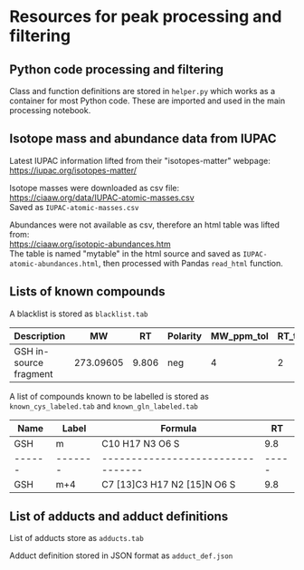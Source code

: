# Resources for peak processing and filtering


## Python code processing and filtering
Class and function definitions are stored in `helper.py` which works as a container for most Python code.
These are imported and used in the main processing notebook.


## Isotope mass and abundance data from IUPAC

Latest IUPAC information lifted from their "isotopes-matter" webpage:  
https://iupac.org/isotopes-matter/

Isotope masses were downloaded as csv file:  
https://ciaaw.org/data/IUPAC-atomic-masses.csv  
Saved as `IUPAC-atomic-masses.csv`

Abundances were not available as csv, therefore an html table was lifted from:  
https://ciaaw.org/isotopic-abundances.htm  
The table is named "mytable" in the html source and saved as `IUPAC-atomic-abundances.html`, then processed with Pandas `read_html` function.


## Lists of known compounds

A blacklist is stored as `blacklist.tab`

| Description            | MW        | RT    | Polarity | MW_ppm_tol | RT_tol |
|------------------------|-----------|-------|----------|------------|--------|
| GSH in-source fragment | 273.09605 | 9.806 | neg      | 4          | 2      |



A list of compounds known to be labelled is stored as `known_cys_labeled.tab` and `known_gln_labeled.tab`


| Name | Label | Formula                         | RT  |
|------|-------|---------------------------------|-----|
| GSH  | m     | C10 H17 N3 O6 S                 | 9.8 |
|------|-------|---------------------------------|-----|
| GSH  | m+4   | C7 \[13\]C3 H17 N2 \[15\]N O6 S | 9.8 |



## List of adducts and adduct definitions


List of adducts store as `adducts.tab`

Adduct definition stored in JSON format as `adduct_def.json`




